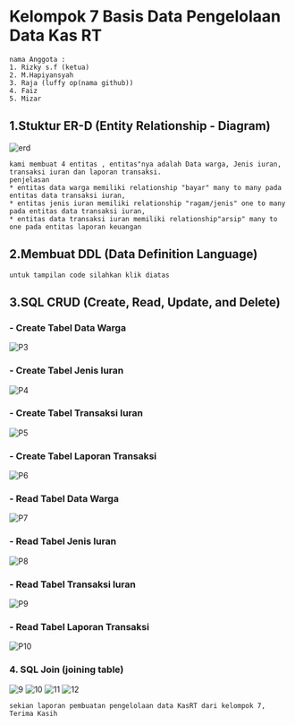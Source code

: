# Kelompok 7 Basis Data Pengelolaan Data Kas RT

```
nama Anggota :
1. Rizky s.f (ketua)
2. M.Hapiyansyah
3. Raja (luffy op(nama github))
4. Faiz 
5. Mizar

```
## 1.Stuktur ER-D (Entity Relationship - Diagram)

![erd](foto/erd.jpg)

```
kami membuat 4 entitas , entitas"nya adalah Data warga, Jenis iuran, transaksi iuran dan laporan transaksi.
penjelasan
* entitas data warga memiliki relationship "bayar" many to many pada entitas data transaksi iuran,
* entitas jenis iuran memiliki relationship "ragam/jenis" one to many pada entitas data transaksi iuran,
* entitas data transaksi iuran memiliki relationship"arsip" many to one pada entitas laporan keuangan 

```
## 2.Membuat DDL (Data Definition Language)

```
untuk tampilan code silahkan klik diatas

```
## 3.SQL CRUD (Create, Read, Update, and Delete)

### - Create Tabel Data Warga

![P3](poto/P3.png)

### - Create Tabel Jenis Iuran

![P4](poto/P4.png)

### - Create Tabel Transaksi Iuran

![P5](poto/P5.png)

### - Create Tabel Laporan Transaksi 

![P6](poto/P6.png)

### - Read Tabel Data Warga 

![P7](poto/P7.png)

### - Read Tabel Jenis Iuran

![P8](poto/P8.png)

### - Read Tabel Transaksi Iuran

![P9](poto/P9.png)

### - Read Tabel Laporan Transaksi

![P10](poto/P10.png)

### 4. SQL Join (joining table)


![9](foto/9.png)
![10](foto/10.png)
![11](foto/11.png)
![12](foto/12.png)

```
sekian laporan pembuatan pengelolaan data KasRT dari kelompok 7, 
Terima Kasih

```
